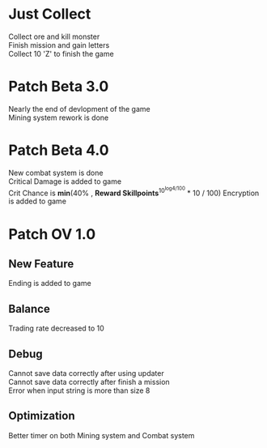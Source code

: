 # Just Collect
Collect ore and kill monster  
Finish mission and gain letters  
Collect 10 'Z' to finish the game

# Patch Beta 3.0
Nearly the end of devlopment of the game  
Mining system rework is done

# Patch Beta 4.0
New combat system is done  
Critical Damage is added to game  
Crit Chance is **min**(40% , **Reward Skillpoints**<sup>10<sup>log4/100</sup></sup> * 10 / 100)
Encryption is added to game

# Patch OV 1.0
 ## New Feature
 Ending is added to game
 ## Balance
 Trading rate decreased to 10
 ## Debug 
 Cannot save data correctly after using updater  
 Cannot save data correctly after finish a mission  
 Error when input string is more than size 8  
 ## Optimization
 Better timer on both Mining system and Combat system  
 
